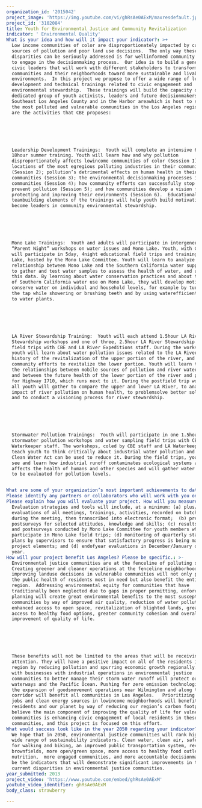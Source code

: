 ```yaml
---
organization_id: '2015042'
project_image: 'https://img.youtube.com/vi/ghRsAe0AExM/maxresdefault.jpg'
project_id: '3102084'
title: Youth for Environmental Justice and Community Revitalization
indicator: ' Environmental Quality'
What is your idea and how will it impact your indicator?: >+
  Low income communities of color are disproportionately impacted by cumulative
  sources of pollution and poor land use decisions.  The only way these
  disparities can be seriously addressed is for wellinformed community members
  to engage in the decisionmaking process.  Our idea is to build a generation of
  civic leaders that will work with different stakeholders to transform their
  communities and their neighborhoods toward more sustainable and livable
  environments.  In this project we propose to offer a wide range of leadership
  development and technical trainings related to civic engagement and
  environmental stewardship.  These trainings will build the capacity of a
  dedicated group of youth activists, leaders and future decisionmakers in
  Southeast Los Angeles County and in the Harbor areawhich is host to some of
  the most polluted and vulnerable communities in the Los Angeles region.  Here
  are the activities that CBE proposes:






  Leadership Development Trainings:  Youth will complete an intensive 6week,
  18hour summer training. Youth will learn how and why pollution
  disproportionately affects lowincome communities of color (Session I); the
  locations of the most egregious polluting industries in their communities
  (Session 2); pollution’s detrimental effects on human health in their
  communities (Session 3); the environmental decisionmaking processes in their
  communities (Session 4); how community efforts can successfully stop or
  prevent pollution (Session 5); and how communities develop a vision for
  protecting and improving their environments (Session 6).  Educational and
  teambuilding elements of the trainings will help youth build motivation to
  become leaders in community environmental stewardship. 






  Mono Lake Trainings:  Youth and adults will participate in intergenerational
  “Parent Night” workshops on water issues and Mono Lake. Youth, with CBE staff,
  will participate in 5day, 4night educational field trips and trainings at Mono
  Lake, hosted by the Mono Lake Committee. Youth will learn to analyze the
  relationship between Mono Lake and the Southern California water supply, how
  to gather and test water samples to assess the health of water, and uses for
  this data. By learning about water conservation practices and about the impact
  of Southern California water use on Mono Lake, they will develop motivation to
  conserve water on individual and household levels, for example by turning off
  the tap while showering or brushing teeth and by using waterefficient systems
  to water plants.  






  LA River Stewardship Training:  Youth will each attend 1.5hour LA River
  Stewardship workshops and one of three, 2.5hour LA River Stewardship kayaking
  field trips with CBE and LA River Expeditions staff. During the workshops,
  youth will learn about water pollution issues related to the LA River, the
  history of the revitalization of the upper portion of the river, and current
  community efforts to revitalize the lower portion. Youth will learn to analyze
  the relationships between mobile sources of pollution and river water quality,
  and between the future health of the lower portion of the river and planning
  for Highway I710, which runs next to it. During the postfield trip workshop,
  all youth will gather to compare the upper and lower LA River, to analyze the
  impact of river pollution on human health, to problemsolve better solutions,
  and to conduct a visioning process for river stewardship. 






  Stormwater Pollution Trainings:  Youth will participate in one 1.5hour
  stormwater pollution workshops and water sampling field trips with CBE and LA
  Waterkeeper staff. The workshops, coled by CBE staff and LA Waterkeeper, will
  teach youth to think critically about industrial water pollution and how the
  Clean Water Act can be used to reduce it. During the field trips, youth will
  see and learn how industrial runoff contaminates ecological systems and
  affects the health of humans and other species and will gather water samples
  to be evaluated for pollution levels. 


What are some of your organization’s most important achievements to date?: "*\tWorking with adult and youth members in refinery communities to achieve precedentsetting standards to prevent chemical leaks from thousands of valves at oil refineries and mandating vapor controls on refinery tankers loading in California. This historic regulation is now a national standard. \n\n\n\n\n\n*\tWorking with adult and youth members to significantly strengthen the California South Coast Air Quality Management District’s Rule 1402 to reduce allowable cancer risks from air pollution from stationary sources of pollution by 75%. \n\n\n\n\n\n*\tWorking with adult and youth members in refinery communities in California to achieve the nation’s most stringent regulations of “flaring,” or burning of excess gases by refineries, at both the Bay Area and South Coast Air Quality Management Districts, now a national working model that can be put in place at all refineries. In the South Coast air shed alone, by December of 2012, this regulation has achieved an estimated reduction of 1.18 tons per day of SO2 (sulfur dioxide) and 1.44 tons per day of CO2 (carbon dioxide). \n\n\n\n\n\n*\tWorking in intergenerational settings to lead a successful campaign against construction of an unneeded and highlypolluting power plant in the City of Vernon, California. This prevented an annual emission of 1.8 million pounds of local and regional pollution and 5.5 billion pounds of greenhouse gases from entering the environment. It also created regional awareness about health impacts of pollution, energy planning, and contributed to exposing corruption in Vernon’s city governance.   \n\n\n\n\n\n*\tWorking with Youth members to defeat an unnecessary polluting power plant proposal in the City of South Gate, California.  This campaign is analyzed in Power Politics, a book written by UCLA social anthropologist, Karen Bodkin.\n\n\n\n\n\n*\tWorking with youth and adult members along the Long Beach Freeway (I710) corridor and in coalition with other environmental and community groups to create an unprecedented public participation framework in the I710 freeway expansion project led by Caltrans and Metro. We used this strategic opportunity to elevate community demands for a cleaner, healthier project. \n\n\n\n\n\n*\tWorking with youth and adult members, allies and academic partners to introduce a novel policy initiative in the City of Los Angeles called Clean Up Green Up to address cumulative impacts from multiple pollution sources and environmental health and justice concerns in city planning. Relying on participatory action research methods and engaging community members in the Wilmington area from the early phases of policy formulation, CBE staff and community members engaged with experts, allies, city councilmembers and the Mayor’s office to win their support for this policy. \n\n\n\n\n\n*\tBuilding one of the most successful and vibrant environmental justice youth programs in the country during the past 15 years in Southeast Los Angeles County.\n\n\n"
Please identify any partners or collaborators who will work with you on this project.: "*\tMono Lake Committee\n\n\n*\tLA River Expeditions \n\n\n*\tLos Angeles Waterkeeper"
Please explain how you will evaluate your project. How will you measure success?: >-
  Evaluation strategies and tools will include, at a minimum: (a) plus/delta
  evaluations of all meetings, trainings, activities, recorded on butcher paper
  during the meeting, then transcribed into electronic format;  (b) pre and
  postsurveys for selected attitudes, knowledge and skills; (c) results of pre
  and postsurveys conducted by Mono Lake Committee for youth members who
  participate in Mono Lake field trips; (d) monitoring of quarterly staff work
  plans by supervisors to ensure that satisfactory progress is being made on
  project elements; and (d) endofyear evaluations in December/January of each
  year.
How will your project benefit Los Angeles? Please be specific.: >-
  Environmental justice communities are at the fenceline of polluting sources. 
  Creating greener and cleaner operations at the fenceline neighborhoods and
  improving landuse decisions in vulnerable communities will not only promote
  the public health of residents most in need but also benefit the entire LA
  region.  Addressing environmental equity for communities that have
  traditionally been neglected due to gaps in proper permitting, enforcement and
  planning will create great environmental benefits to the most susceptible LA
  communities by way of improved air quality, reduction of water pollution,
  enhanced access to open space, revitalization of blighted lands, greater
  access to healthy food options, greater community cohesion and overall
  improvement of quality of life.  






  These benefits will not be limited to the areas that will be receiving direct
  attention. They will have a positive impact on all of the residents in the
  region by reducing pollution and spurring economic growth regionally.  Working
  with businesses with industrial operations in environmental justice
  communities to better manage their storm water runoff will protect our
  waterways and the Pacific Ocean. Pushing for zero emission technologies during
  the expansion of goodsmovement operations near Wilmington and along the I710
  corridor will benefit all communities in Los Angeles.   Prioritizing green
  jobs and clean energy sources in lowincome neighborhoods will benefit all LA
  residents and our planet by way of reducing our region’s carbon footprint. We
  believe the main component of improving the quality of life for vulnerable
  communities is enhancing civic engagement of local residents in these
  communities, and this project is focused on this effort.
What would success look like in the year 2050 regarding your indicator?: >-
  We hope that in 2050, environmental justice communities will rank high in a
  wide range of sustainability indicators. Clean water, clean air, safe streets
  for walking and biking, an improved public transportation system, revitalized
  brownfields, more open/green space, more access to healthy food outlets and
  nutrition,  more engaged communities, and more accountable decisionmakers will
  be the indicators that will demonstrate significant improvements in the
  current disparities in environmental justice communities.  
year_submitted: 2013
project_video: 'https://www.youtube.com/embed/ghRsAe0AExM'
youtube_video_identifier: ghRsAe0AExM
body_class: strawberry

---
```


